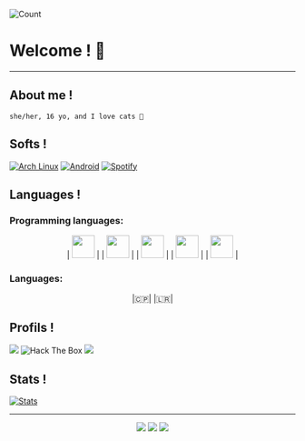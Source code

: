 ![Count](https://profile-counter.glitch.me/n3k0girl/count.svg)

# Welcome ! 💜
---
## About me !
```
she/her, 16 yo, and I love cats 💖
```
## Softs !

[![Arch Linux](https://img.shields.io/badge/Arch_Linux-1793D1?style=flat-square&logo=arch-linux&logoColor=black)]()
[![Android](https://img.shields.io/badge/Android-3DDC84?style=flat-square&logo=android&logoColor=black)]()
[![Spotify](https://img.shields.io/badge/Spotify-1ED760?&style=flat-square&logo=spotify&logoColor=black)](https://open.spotify.com/user/icara___234?si=gm4fZt8OSKuW0fO8tbeTCQ&utm_source=copy-link)

## Languages !

### Programming languages:
<p align="center">
| <img src="https://raw.githubusercontent.com/isocpp/logos/master/cpp_logo.png" height=40 width=40> |
| <img src="https://logos-download.com/wp-content/uploads/2016/10/Python_logo_icon.png" height=40 width=40> |
| <img src="https://pluspng.com/img-png/logo-javascript-png-javascript-tutorials-400.png" height=40 width=40> |
| <img src="https://logodownload.org/wp-content/uploads/2016/10/html5-logo-8.png" height=40 width=40>  |
| <img src="https://cdn1.iconfinder.com/data/icons/logotypes/32/badge-css-3-512.png" height=40 width=40>  |
</p>

### Languages:
<p align="center">
|🇨🇵| |🇱🇷| 
</p>

## Profils !

<img src="https://media.discordapp.net/attachments/854106418038308874/887348873754972190/n3k0girl.png">

<img src="http://www.hackthebox.eu/badge/image/530691" alt="Hack The Box">

<img src="https://discord.c99.nl/widget/theme-3/210620200234647552.png">

## Stats !

[![Stats](https://github-readme-stats.vercel.app/api/top-langs/?username=n3k0girl&theme=blue-green)]()

---
<p align="center">
  <img src="https://img.shields.io/github/followers/n3k0girl?style=social">
  <img src="https://img.shields.io/github/stars/n3k0girl?style=social">
  <img src="https://komarev.com/ghpvc/?username=n3k0girl&color=blue"> </p>
